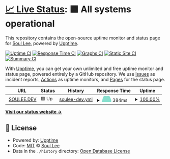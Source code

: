 # [📈 Live Status](https://uptime.soulee.dev): <!--live status--> **🟩 All systems operational**

This repository contains the open-source uptime monitor and status page for [Soul Lee](sso.kiwi), powered by [Upptime](https://github.com/upptime/upptime).

[![Uptime CI](https://github.com/alus20x/upptime/workflows/Uptime%20CI/badge.svg)](https://github.com/alus20x/upptime/actions?query=workflow%3A%22Uptime+CI%22)
[![Response Time CI](https://github.com/alus20x/upptime/workflows/Response%20Time%20CI/badge.svg)](https://github.com/alus20x/upptime/actions?query=workflow%3A%22Response+Time+CI%22)
[![Graphs CI](https://github.com/alus20x/upptime/workflows/Graphs%20CI/badge.svg)](https://github.com/alus20x/upptime/actions?query=workflow%3A%22Graphs+CI%22)
[![Static Site CI](https://github.com/alus20x/upptime/workflows/Static%20Site%20CI/badge.svg)](https://github.com/alus20x/upptime/actions?query=workflow%3A%22Static+Site+CI%22)
[![Summary CI](https://github.com/alus20x/upptime/workflows/Summary%20CI/badge.svg)](https://github.com/alus20x/upptime/actions?query=workflow%3A%22Summary+CI%22)

With [Upptime](https://upptime.js.org), you can get your own unlimited and free uptime monitor and status page, powered entirely by a GitHub repository. We use [Issues](https://github.com/alus20x/upptime/issues) as incident reports, [Actions](https://github.com/alus20x/upptime/actions) as uptime monitors, and [Pages](https://uptime.soulee.dev) for the status page.

<!--start: status pages-->
<!-- This summary is generated by Upptime (https://github.com/upptime/upptime) -->
<!-- Do not edit this manually, your changes will be overwritten -->
<!-- prettier-ignore -->
| URL | Status | History | Response Time | Uptime |
| --- | ------ | ------- | ------------- | ------ |
| <img alt="" src="https://icons.duckduckgo.com/ip3/soulee.dev.ico" height="13"> [SOULEE.DEV](https://soulee.dev) | 🟩 Up | [soulee-dev.yml](https://github.com/alus20x/upptime/commits/HEAD/history/soulee-dev.yml) | <details><summary><img alt="Response time graph" src="./graphs/soulee-dev/response-time-week.png" height="20"> 384ms</summary><br><a href="https://uptime.soulee.dev/history/soulee-dev"><img alt="Response time 384" src="https://img.shields.io/endpoint?url=https%3A%2F%2Fraw.githubusercontent.com%2Falus20x%2Fupptime%2FHEAD%2Fapi%2Fsoulee-dev%2Fresponse-time.json"></a><br><a href="https://uptime.soulee.dev/history/soulee-dev"><img alt="24-hour response time 132" src="https://img.shields.io/endpoint?url=https%3A%2F%2Fraw.githubusercontent.com%2Falus20x%2Fupptime%2FHEAD%2Fapi%2Fsoulee-dev%2Fresponse-time-day.json"></a><br><a href="https://uptime.soulee.dev/history/soulee-dev"><img alt="7-day response time 384" src="https://img.shields.io/endpoint?url=https%3A%2F%2Fraw.githubusercontent.com%2Falus20x%2Fupptime%2FHEAD%2Fapi%2Fsoulee-dev%2Fresponse-time-week.json"></a><br><a href="https://uptime.soulee.dev/history/soulee-dev"><img alt="30-day response time 384" src="https://img.shields.io/endpoint?url=https%3A%2F%2Fraw.githubusercontent.com%2Falus20x%2Fupptime%2FHEAD%2Fapi%2Fsoulee-dev%2Fresponse-time-month.json"></a><br><a href="https://uptime.soulee.dev/history/soulee-dev"><img alt="1-year response time 384" src="https://img.shields.io/endpoint?url=https%3A%2F%2Fraw.githubusercontent.com%2Falus20x%2Fupptime%2FHEAD%2Fapi%2Fsoulee-dev%2Fresponse-time-year.json"></a></details> | <details><summary><a href="https://uptime.soulee.dev/history/soulee-dev">100.00%</a></summary><a href="https://uptime.soulee.dev/history/soulee-dev"><img alt="All-time uptime 100.00%" src="https://img.shields.io/endpoint?url=https%3A%2F%2Fraw.githubusercontent.com%2Falus20x%2Fupptime%2FHEAD%2Fapi%2Fsoulee-dev%2Fuptime.json"></a><br><a href="https://uptime.soulee.dev/history/soulee-dev"><img alt="24-hour uptime 100.00%" src="https://img.shields.io/endpoint?url=https%3A%2F%2Fraw.githubusercontent.com%2Falus20x%2Fupptime%2FHEAD%2Fapi%2Fsoulee-dev%2Fuptime-day.json"></a><br><a href="https://uptime.soulee.dev/history/soulee-dev"><img alt="7-day uptime 100.00%" src="https://img.shields.io/endpoint?url=https%3A%2F%2Fraw.githubusercontent.com%2Falus20x%2Fupptime%2FHEAD%2Fapi%2Fsoulee-dev%2Fuptime-week.json"></a><br><a href="https://uptime.soulee.dev/history/soulee-dev"><img alt="30-day uptime 100.00%" src="https://img.shields.io/endpoint?url=https%3A%2F%2Fraw.githubusercontent.com%2Falus20x%2Fupptime%2FHEAD%2Fapi%2Fsoulee-dev%2Fuptime-month.json"></a><br><a href="https://uptime.soulee.dev/history/soulee-dev"><img alt="1-year uptime 100.00%" src="https://img.shields.io/endpoint?url=https%3A%2F%2Fraw.githubusercontent.com%2Falus20x%2Fupptime%2FHEAD%2Fapi%2Fsoulee-dev%2Fuptime-year.json"></a></details>

<!--end: status pages-->

[**Visit our status website →**](https://uptime.soulee.dev)

## 📄 License

- Powered by: [Upptime](https://github.com/upptime/upptime)
- Code: [MIT](./LICENSE) © [Soul Lee](sso.kiwi)
- Data in the `./history` directory: [Open Database License](https://opendatacommons.org/licenses/odbl/1-0/)
